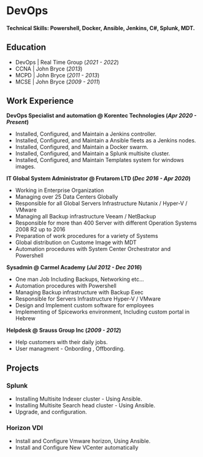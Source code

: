 # DevOps

#### Technical Skills: Powershell, Docker, Ansible, Jenkins, C#, Splunk, MDT.

## Education
- DevOps | Real Time Group (_2021 - 2022_)
- CCNA   | John Bryce (_2013_)								       		
- MCPD   | John Bryce (_2011 - 2013_)	 			        		
- MCSE   | John Bryce (_2009 - 2011_)

## Work Experience
**DevOps Specialist and automation @ Korentec Technologies (_Apr 2020 - Present_)**
- Installed, Configured, and Maintain a Jenkins controller.
- Installed, Configured, and Maintain a Ansible fleets as a Jenkins nodes.
- Installed, Configured, and Maintain a Docker swarm.
- Installed, Configured, and Maintain a Splunk multisite cluster.
- Installed, Configured, and Maintain Templates system for windows images.

**IT Global System Administrator @ Frutarom LTD (_Dec 2016 -  Apr 2020_)**
- Working in Enterprise Organization 
- Managing over 25 Data Centers Globally
- Responsible for all Global Servers Infrastructure Nutanix / Hyper-V / VMware 
- Managing all Backup infrastructure Veeam / NetBackup
- Responsible for more than 400 Server with different Operation Systems 2008 R2 up to 2016
- Preparation of work procedures for a variety of Systems 
- Global distribution on Custome Image with MDT
- Automation procedures with System Center Orchestrator and Powershell

**Sysadmin @ Carmel Academy (_Jul 2012 -  Dec 2016_)**
- One man Job Including Backups, Networking etc...
- Automation procedures with Powershell
- Managing Backup infrastructure with Backup Exec
- Responsible for Servers Infrastructure Hyper-V / VMware
- Design and Implement custom software for employees
- Implementing of Spiceworks environment, Including custom portal in Hebrew
  
**Helpdesk @ Srauss Group Inc (_2009 - 2012_)**
- Help customers with their daily jobs.
- User managment - Onbording , Offbording.

## Projects
### Splunk
- Installing Multisite Indexer cluster -  Using Ansible.
- Installing Multisite Search head cluster - Using Ansible.
-  Upgrade, and configuration.

### Horizon VDI
- Install and Configure Vmware horizon, Using Ansible.
- Install and Configure New VCenter automatically 

